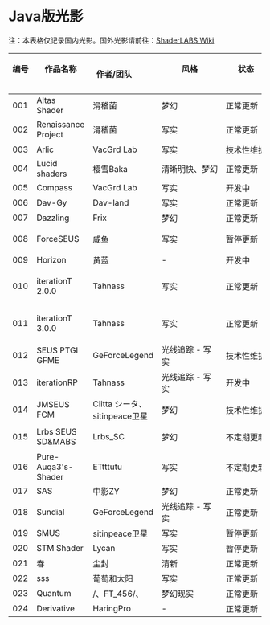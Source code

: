 # Java版光影

注：本表格仅记录国内光影。国外光影请前往：[ShaderLABS Wiki](https://wiki.shaderlabs.org/wiki/Shaderpacks)

| 编号  &emsp;&emsp;| 作品名称  &emsp;&emsp;&emsp;&emsp;&emsp;&emsp;| 作者/团队  &emsp;&emsp; | 风格 &emsp;&emsp;&emsp;&emsp;&emsp;&emsp;&emsp;| 状态  &emsp;&emsp;&emsp;&emsp;&emsp;| 价格（参考）| 作品链接  &emsp;&emsp;| 使用指南  &emsp;&emsp;&emsp;&emsp;|
|-----|---------------------|-------------------------|-----------|-------|-----------|--------------|----------------------|
| 001 | Altas Shader        | 滑稽菌                   | 梦幻        | 正常更新  | 免费        | [MCBBS](https://www.mcbbs.net/thread-1248541-1-1.html)        | -                    |
| 002 | Renaissance Project | 滑稽菌                   | 写实        | 正常更新 | 免费        | QQ群602499334       | -                    |
| 003 | Arlic               | VacGrd Lab              | 写实        | 技术性维护 | -         | [GitHub](https://github.com/HyperCol/Arlic)       | -                    |
| 004 | Lucid shaders       | 樱雪Baka                  | 清晰明快、梦幻     | 正常更新  | 免费        | [哔哩哔哩](https://www.bilibili.com/read/cv20047447)         | -                    |
| 005 | Compass             | VacGrd Lab              | 写实        | 开发中   | -         | -            | -                    |
| 006 | Dav-Gy              | Dav-land                | 写实        | 正常更新  | 免费        | [百度贴吧](https://tieba.baidu.com/p/7178503686)         | -                    |
| 007 | Dazzling            | Frix                    | 梦幻        | 正常更新  | 免费        | [百度贴吧](http://jump2.bdimg.com/p/7520341385?)         | -                    |
| 008 | ForceSEUS           | 咸鱼                      | 写实        | 暂停更新  | 免费        | *网易版内搜索*     | -                    |
| 009 | Horizon             | 黄蓝                      | -         | 开发中   | -         | -            | -                    |
| 010 | iterationT 2.0.0    | Tahnass                 | 写实        | 正常更新  | 免费        | [哔哩哔哩](https://www.bilibili.com/read/cv15049938)         | [iterationT 2.0.0 使用手册](../instructions/java_shaders/itt2.md) |
| 011 | iterationT 3.0.0    | Tahnass                 | 写实        | 正常更新  | 免费        | [哔哩哔哩](https://www.bilibili.com/read/cv15049938)         | [iterationT 3.0.0 使用手册](../instructions/java_shaders/itt3.md) |
| 012 | SEUS PTGI GFME      | GeForceLegend           | 光线追踪 - 写实 | 技术性维护 | 免费        | [MCBBS](https://www.mcbbs.net/thread-1211964-1-1.html)        | -                    |
| 013 | iterationRP         | Tahnass                 | 光线追踪 - 写实 | 开发中   | 免费        | -            | -                    |
| 014 | JMSEUS FCM          | Ciitta シータ、sitinpeace卫星 | 梦幻        | 技术性维护  | 免费        | QQ群659180138 | -                    |
| 015 | Lrbs SEUS SD&MABS   | Lrbs_SC                 | 梦幻        | 不定期更新 | 免费        | QQ群615196917 | 见光影文件内               |
| 016 | Pure-Auqa3's-Shader | ETtttutu                | 写实        | 不定期更新 | 免费        | *网易版内搜索*     | -                    |
| 017 | SAS                 | 中影ZY                    | 梦幻        | 正常更新  | 免费        | [百度贴吧](https://tieba.baidu.com/p/7465979853?pid=140488743414)         | -                    |
| 018 | Sundial             | GeForceLegend           | 光线追踪 - 写实 | 正常更新  | RMB 10.00 | [爱发电](https://afdian.net/@geforcelegend)          | -                    |
| 019 | SMUS                | sitinpeace卫星            | 写实        | 暂停更新  | 免费        | [哔哩哔哩](https://www.bilibili.com/read/cv12391185)         | -                    |
| 020 | STM Shader          | Lycan                   | 写实        | 暂停更新  | 免费        | [百度贴吧](https://tieba.baidu.com/p/6508838411)         | -                    |
| 021 | 春                  | 尘封                      | 清新        | 正常更新  | 免费        | 频道内下载        | -                    |
| 022 | sss                 |  葡萄和太阳                  |  写实       | 正常更新  | 免费        | 频道内下载        | -                    |
| 023 | Quantum             | /、FT_456/、              |  梦幻现实      | 正常更新  | 免费        | [哔哩哔哩](https://www.bilibili.com/read/cv20249167)   | -                    |
| 024 | Derivative          | HaringPro               |  -        | 正常更新  | 免费        | -            | -                    |
